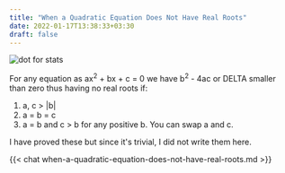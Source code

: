 ```yaml
---
title: "When a Quadratic Equation Does Not Have Real Roots"
date: 2022-01-17T13:38:33+03:30
draft: false 
---
```


![dot for stats](https://farooqkz.de1.hashbang.sh/count/tag.svg)

For any equation as ax<sup>2</sup> + bx + c = 0 we have b<sup>2</sup> - 4ac or DELTA smaller than zero thus having no real roots if:

1. a, c > |b|
2. a = b = c
3. a = b and c > b for any positive b. You can swap a and c.

I have proved these but since it's trivial, I did not write them here.

{{< chat when-a-quadratic-equation-does-not-have-real-roots.md >}}
